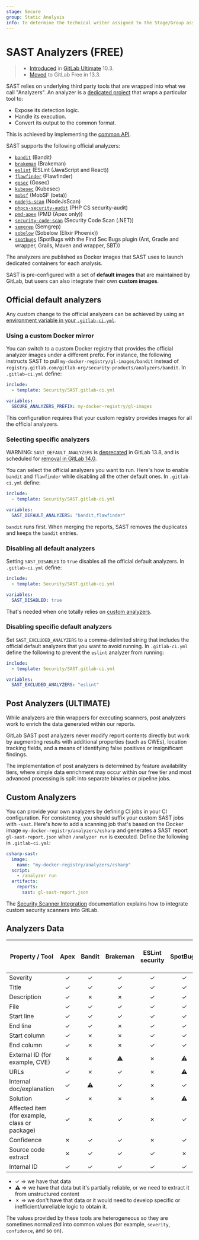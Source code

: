 ```yaml
---
stage: Secure
group: Static Analysis
info: To determine the technical writer assigned to the Stage/Group associated with this page, see https://about.gitlab.com/handbook/engineering/ux/technical-writing/#assignments
---
```


# SAST Analyzers **(FREE)**

> - [Introduced](https://gitlab.com/gitlab-org/gitlab/-/issues/3775) in [GitLab Ultimate](https://about.gitlab.com/pricing/) 10.3.
> - [Moved](https://gitlab.com/groups/gitlab-org/-/epics/2098) to GitLab Free in 13.3.

SAST relies on underlying third party tools that are wrapped into what we call
"Analyzers". An analyzer is a
[dedicated project](https://gitlab.com/gitlab-org/security-products/analyzers)
that wraps a particular tool to:

- Expose its detection logic.
- Handle its execution.
- Convert its output to the common format.

This is achieved by implementing the [common API](https://gitlab.com/gitlab-org/security-products/analyzers/common).

SAST supports the following official analyzers:

- [`bandit`](https://gitlab.com/gitlab-org/security-products/analyzers/bandit) (Bandit)
- [`brakeman`](https://gitlab.com/gitlab-org/security-products/analyzers/brakeman) (Brakeman)
- [`eslint`](https://gitlab.com/gitlab-org/security-products/analyzers/eslint) (ESLint (JavaScript and React))
- [`flawfinder`](https://gitlab.com/gitlab-org/security-products/analyzers/flawfinder) (Flawfinder)
- [`gosec`](https://gitlab.com/gitlab-org/security-products/analyzers/gosec) (Gosec)
- [`kubesec`](https://gitlab.com/gitlab-org/security-products/analyzers/kubesec) (Kubesec)
- [`mobsf`](https://gitlab.com/gitlab-org/security-products/analyzers/mobsf) (MobSF (beta))
- [`nodejs-scan`](https://gitlab.com/gitlab-org/security-products/analyzers/nodejs-scan) (NodeJsScan)
- [`phpcs-security-audit`](https://gitlab.com/gitlab-org/security-products/analyzers/phpcs-security-audit) (PHP CS security-audit)
- [`pmd-apex`](https://gitlab.com/gitlab-org/security-products/analyzers/pmd-apex) (PMD (Apex only))
- [`security-code-scan`](https://gitlab.com/gitlab-org/security-products/analyzers/security-code-scan) (Security Code Scan (.NET))
- [`semgrep`](https://gitlab.com/gitlab-org/security-products/analyzers/semgrep) (Semgrep)
- [`sobelow`](https://gitlab.com/gitlab-org/security-products/analyzers/sobelow) (Sobelow (Elixir Phoenix))
- [`spotbugs`](https://gitlab.com/gitlab-org/security-products/analyzers/spotbugs) (SpotBugs with the Find Sec Bugs plugin (Ant, Gradle and wrapper, Grails, Maven and wrapper, SBT))

The analyzers are published as Docker images that SAST uses to launch
dedicated containers for each analysis.

SAST is pre-configured with a set of **default images** that are maintained by
GitLab, but users can also integrate their own **custom images**.

## Official default analyzers

Any custom change to the official analyzers can be achieved by using an
[environment variable in your `.gitlab-ci.yml`](index.md#customizing-the-sast-settings).

### Using a custom Docker mirror

You can switch to a custom Docker registry that provides the official analyzer
images under a different prefix. For instance, the following instructs
SAST to pull `my-docker-registry/gl-images/bandit`
instead of `registry.gitlab.com/gitlab-org/security-products/analyzers/bandit`.
In `.gitlab-ci.yml` define:

```yaml
include:
  - template: Security/SAST.gitlab-ci.yml

variables:
  SECURE_ANALYZERS_PREFIX: my-docker-registry/gl-images
```

This configuration requires that your custom registry provides images for all
the official analyzers.

### Selecting specific analyzers

WARNING:
`SAST_DEFAULT_ANALYZERS` is [deprecated](https://gitlab.com/gitlab-org/gitlab/-/merge_requests/50872) in GitLab 13.8,
and is scheduled for [removal in GitLab 14.0](https://gitlab.com/gitlab-org/gitlab/-/issues/290777).

You can select the official analyzers you want to run. Here's how to enable
`bandit` and `flawfinder` while disabling all the other default ones.
In `.gitlab-ci.yml` define:

```yaml
include:
  - template: Security/SAST.gitlab-ci.yml

variables:
  SAST_DEFAULT_ANALYZERS: "bandit,flawfinder"
```

`bandit` runs first. When merging the reports, SAST
removes the duplicates and keeps the `bandit` entries.

### Disabling all default analyzers

Setting `SAST_DISABLED` to `true` disables all the official
default analyzers. In `.gitlab-ci.yml` define:

```yaml
include:
  - template: Security/SAST.gitlab-ci.yml

variables:
  SAST_DISABLED: true
```

That's needed when one totally relies on [custom analyzers](#custom-analyzers).

### Disabling specific default analyzers

Set `SAST_EXCLUDED_ANALYZERS` to a comma-delimited string that includes the official
default analyzers that you want to avoid running. In `.gitlab-ci.yml` define the
following to prevent the `eslint` analyzer from running:

```yaml
include:
  - template: Security/SAST.gitlab-ci.yml

variables:
  SAST_EXCLUDED_ANALYZERS: "eslint"
```

## Post Analyzers **(ULTIMATE)**

While analyzers are thin wrappers for executing scanners, post analyzers work to
enrich the data generated within our reports.

GitLab SAST post analyzers never modify report contents directly but work by
augmenting results with additional properties (such as CWEs), location tracking fields,
and a means of identifying false positives or insignificant findings.

The implementation of post analyzers is determined by feature availability tiers, where
simple data enrichment may occur within our free tier and most advanced processing is split
into separate binaries or pipeline jobs.

## Custom Analyzers

You can provide your own analyzers by
defining CI jobs in your CI configuration. For consistency, you should suffix your custom
SAST jobs with `-sast`. Here's how to add a scanning job that's based on the
Docker image `my-docker-registry/analyzers/csharp` and generates a SAST report
`gl-sast-report.json` when `/analyzer run` is executed. Define the following in
`.gitlab-ci.yml`:

```yaml
csharp-sast:
  image:
    name: "my-docker-registry/analyzers/csharp"
  script:
    - /analyzer run
  artifacts:
    reports:
      sast: gl-sast-report.json
```

The [Security Scanner Integration](../../../development/integrations/secure.md) documentation explains how to integrate custom security scanners into GitLab.

## Analyzers Data

| Property / Tool                         | Apex                 | Bandit               | Brakeman             | ESLint security      | SpotBugs             | Flawfinder           | Gosec                | Kubesec Scanner      | MobSF                | NodeJsScan           | PHP CS Security Audit   | Security code Scan (.NET)   | Semgrep                     | Sobelow            |
| --------------------------------------- | :------------------: | :------------------: | :------------------: | :------------------: | :------------------: | :------------------: | :------------------: | :------------------: | :------------------: | :------------------: | :---------------------: | :-------------------------: | :-------------------------: | :----------------: |
| Severity                                | ✓                    | ✓                    | ✓                    | ✓                    | ✓                    | ✓                    | ✓                    | ✓                    | ✓                    | ✓                    | ✓                       | ✗                           | ⚠                           | ✗                  |
| Title                                   | ✓                    | ✓                    | ✓                    | ✓                    | ✓                    | ✓                    | ✓                    | ✓                    | ✓                    | ✓                    | ✓                       | ✓                           | ✓                           | ✓                  |
| Description                             | ✓                    | ✗                    | ✗                    | ✓                    | ✓                    | ✗                    | ✗                    | ✓                    | ✓                    | ✓                    | ✗                       | ✗                           | ✓                           | ✓                  |
| File                                    | ✓                    | ✓                    | ✓                    | ✓                    | ✓                    | ✓                    | ✓                    | ✓                    | ✓                    | ✓                    | ✓                       | ✓                           | ✓                           | ✓                  |
| Start line                              | ✓                    | ✓                    | ✓                    | ✓                    | ✓                    | ✓                    | ✓                    | ✗                    | ✓                    | ✓                    | ✓                       | ✓                           | ✓                           | ✓                  |
| End line                                | ✓                    | ✓                    | ✗                    | ✓                    | ✓                    | ✗                    | ✗                    | ✗                    | ✗                    | ✗                    | ✗                       | ✗                           | ✗                           | ✗                  |
| Start column                            | ✓                    | ✗                    | ✗                    | ✓                    | ✓                    | ✓                    | ✓                    | ✗                    | ✗                    | ✗                    | ✓                       | ✓                           | ✓                           | ✗                  |
| End column                              | ✓                    | ✗                    | ✗                    | ✓                    | ✓                    | ✗                    | ✗                    | ✗                    | ✗                    | ✗                    | ✗                       | ✗                           | ✗                           | ✗                  |
| External ID (for example, CVE)                  | ✗                    | ✗                    | ⚠                    | ✗                    | ⚠                    | ✓                    | ✗                    | ✗                    | ✗                    | ✗                    | ✗                       | ✗                   | ⚠                                   | ✗                  |
| URLs                                    | ✓                    | ✗                    | ✓                    | ✗                    | ⚠                    | ✗                    | ⚠                    | ✗                    | ✗                    | ✗                    | ✗                       | ✗                           | ✗                           | ✗                  |
| Internal doc/explanation                | ✓                    | ⚠                    | ✓                    | ✗                    | ✓                    | ✗                    | ✗                    | ✗                    | ✗                    | ✗                    | ✗                       | ✗                           | ✗                           | ✓                  |
| Solution                                | ✓                    | ✗                    | ✗                    | ✗                    | ⚠                    | ✓                    | ✗                    | ✗                    | ✗                    | ✗                    | ✗                       | ✗                           | ⚠                           | ✗                  |
| Affected item (for example, class or package)   | ✓                    | ✗                    | ✓                    | ✗                    | ✓                    | ✓                    | ✗                    | ✓                    | ✗                    | ✗                    | ✗                       | ✗                   | ✗                                   | ✗                  |
| Confidence                              | ✗                    | ✓                    | ✓                    | ✗                    | ✓                    | x                    | ✓                    | ✓                    | ✗                    | ✗                    | ✗                       | ✗                           | ⚠                           | ✓                  |
| Source code extract                     | ✗                    | ✓                    | ✓                    | ✓                    | ✗                    | ✓                    | ✓                    | ✗                    | ✗                    | ✗                    | ✗                       | ✗                           | ✗                           | ✗                  |
| Internal ID                             | ✓                    | ✓                    | ✓                    | ✓                    | ✓                    | ✓                    | ✓                    | ✗                    | ✗                    | ✗                    | ✓                       | ✓                           | ✓                           | ✓                  |

- ✓ => we have that data
- ⚠ => we have that data but it's partially reliable, or we need to extract it from unstructured content
- ✗ => we don't have that data or it would need to develop specific or inefficient/unreliable logic to obtain it.

The values provided by these tools are heterogeneous so they are sometimes
normalized into common values (for example, `severity`, `confidence`, and so on).
